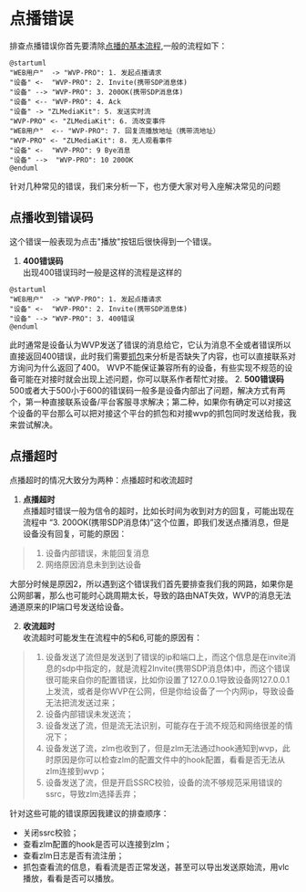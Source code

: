 <!-- 点播错误 -->
# 点播错误
排查点播错误你首先要清除[点播的基本流程](_content/theory/play.md),一般的流程如下：
```plantuml
@startuml
"WEB用户"  -> "WVP-PRO": 1. 发起点播请求
"设备" <-  "WVP-PRO": 2. Invite(携带SDP消息体)
"设备" --> "WVP-PRO": 3. 200OK(携带SDP消息体)
"设备" <-- "WVP-PRO": 4. Ack
"设备" -> "ZLMediaKit": 5. 发送实时流
"WVP-PRO" <- "ZLMediaKit": 6. 流改变事件
"WEB用户"  <-- "WVP-PRO": 7. 回复流播放地址（携带流地址）
"WVP-PRO" <- "ZLMediaKit": 8. 无人观看事件
"设备" <-  "WVP-PRO": 9 Bye消息
"设备" -->  "WVP-PRO": 10 200OK
@enduml
```
针对几种常见的错误，我们来分析一下，也方便大家对号入座解决常见的问题
## 点播收到错误码
这个错误一般表现为点击"播放"按钮后很快得到一个错误。
1. **400错误码**  
出现400错误玛时一般是这样的流程是这样的
```plantuml
@startuml
"WEB用户"  -> "WVP-PRO": 1. 发起点播请求
"设备" <-  "WVP-PRO": 2. Invite(携带SDP消息体)
"设备" --> "WVP-PRO": 3. 400错误
@enduml
```
此时通常是设备认为WVP发送了错误的消息给它，它认为消息不全或者错误所以直接返回400错误，此时我们需要[抓包](_content/skill/tcpdump.md)来分析是否缺失了内容，也可以直接联系对方询问为什么返回了400。
WVP不能保证兼容所有的设备，有些实现不规范的设备可能在对接时就会出现上述问题，你可以联系作者帮忙对接。
2. **500错误码**  
500或者大于500小于600的错误码一般多是设备内部出了问题，解决方式有两个，第一种直接联系设备/平台客服寻求解决；第二种，如果你有确定可以对接这个设备的平台那么可以把对接这个平台的抓包和对接wvp的抓包同时发送给我，我来尝试解决。


## 点播超时
点播超时的情况大致分为两种：点播超时和收流超时
1. **点播超时**  
点播超时错误一般为信令的超时，比如长时间为收到对方的回复，可能出现在流程中 “3. 200OK(携带SDP消息体)”这个位置，即我们发送点播消息，但是设备没有回复，可能的原因：
> 1. 设备内部错误，未能回复消息
> 2. 网络原因消息未到到达设备  

大部分时候是原因2，所以遇到这个错误我们首先要排查我们我的网路，如果你是公网部署，那么也可能时心跳周期太长，导致的路由NAT失效，WVP的消息无法通道原来的IP端口号发送给设备。

2. **收流超时**  
收流超时可能发生在流程中的5和6,可能的原因有：
> 1. 设备发送了流但是发送到了错误的ip和端口上，而这个信息是在invite消息的sdp中指定的，就是流程2Invite(携带SDP消息体)中，而这个错误很可能来自你的配置错误，比如你设置了127.0.0.1导致设备网127.0.0.1上发流，或者是你WVP在公网，但是你给设备了一个内网ip，导致设备无法把流发送过来；
> 2. 设备内部错误未发送流；
> 2. 设备发送了流，但是流无法识别，可能存在于流不规范和网络很差的情况下；
> 3. 设备发送了流，zlm也收到了，但是zlm无法通过hook通知到wvp，此时原因是你可以检查zlm的配置文件中的hook配置，看看是否无法从zlm连接到wvp；
> 4. 设备发送了流，但是开启SSRC校验，设备的流不够规范采用错误的ssrc，导致zlm选择丢弃；
 
针对这些可能的错误原因我建议的排查顺序：  
- 关闭ssrc校验；
- 查看zlm配置的hook是否可以连接到zlm；
- 查看zlm日志是否有流注册；
- 抓包查看流的信息，看看流是否正常发送，甚至可以导出发送原始流，用vlc播放，看看是否可以播放。
